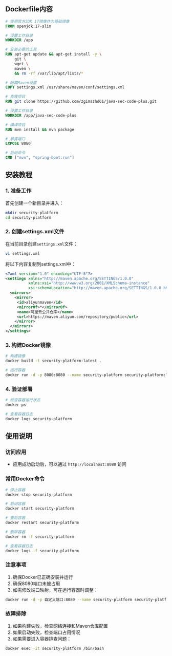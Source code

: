 ## Dockerfile内容
```dockerfile
# 使用官方JDK 17镜像作为基础镜像
FROM openjdk:17-slim

# 设置工作目录
WORKDIR /app

# 安装必要的工具
RUN apt-get update && apt-get install -y \
    git \
    wget \
    maven \
    && rm -rf /var/lib/apt/lists/*

# 配置Maven设置
COPY settings.xml /usr/share/maven/conf/settings.xml

# 克隆项目
RUN git clone https://github.com/zgimszhd61/java-sec-code-plus.git

# 设置工作目录
WORKDIR /app/java-sec-code-plus

# 编译项目
RUN mvn install && mvn package

# 暴露端口
EXPOSE 8080

# 启动命令
CMD ["mvn", "spring-boot:run"]
```

## 安装教程

### 1. 准备工作
首先创建一个新目录并进入：
```bash
mkdir security-platform
cd security-platform
```

### 2. 创建settings.xml文件
在当前目录创建`settings.xml`文件：
```bash
vi settings.xml
```

将以下内容复制到settings.xml中：
```xml
<?xml version="1.0" encoding="UTF-8"?>
<settings xmlns="http://maven.apache.org/SETTINGS/1.0.0"
          xmlns:xsi="http://www.w3.org/2001/XMLSchema-instance"
          xsi:schemaLocation="http://maven.apache.org/SETTINGS/1.0.0 http://maven.apache.org/xsd/settings-1.0.0.xsd">
  <mirrors>
    <mirror>
     <id>aliyunmaven</id>
     <mirrorOf>*</mirrorOf>
     <name>阿里云公共仓库</name>
     <url>https://maven.aliyun.com/repository/public</url>
    </mirror>
  </mirrors>
</settings>
```

### 3. 构建Docker镜像
```bash
# 构建镜像
docker build -t security-platform:latest .

# 运行容器
docker run -d -p 8080:8080 --name security-platform security-platform:latest
```

### 4. 验证部署
```bash
# 检查容器运行状态
docker ps

# 查看容器日志
docker logs security-platform
```

## 使用说明

### 访问应用
- 应用成功启动后，可以通过 `http://localhost:8080` 访问

### 常用Docker命令
```bash
# 停止容器
docker stop security-platform

# 启动容器
docker start security-platform

# 重启容器
docker restart security-platform

# 删除容器
docker rm -f security-platform

# 查看容器日志
docker logs -f security-platform
```

### 注意事项
1. 确保Docker已正确安装并运行
2. 确保8080端口未被占用
3. 如需修改端口映射，可在运行容器时调整：
```bash
docker run -d -p 自定义端口:8080 --name security-platform security-platform:latest
```

### 故障排除
1. 如果构建失败，检查网络连接和Maven仓库配置
2. 如果启动失败，检查端口占用情况
3. 如果需要进入容器排查问题：
```bash
docker exec -it security-platform /bin/bash
```
